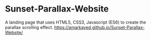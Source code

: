 # Sunset-Parallax-Website
A landing page that uses HTML5, CSS3, Javascript (ES6) to create the parallax scrolling effect.
https://amarkayed.github.io/Sunset-Parallax-Website/
